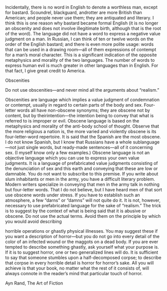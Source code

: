 Incidentally, there is no word in English to denote a worthless man, except for bastard. Scoundrel, blackguard, androtter are more British than American; and people never use them; they are antiquated and literary. I think this is one reason why bastard became formal English (it is no longer an obscenity and does not involve illegitimate birth, although that is the root of the word). The language did not have a word to express a negative value judgment on a man.
In Russian, I can think of ten or twelve words on the order of the English bastard; and there is even more polite usage: words that can be used in a drawing room—all of them expressions of contempt for a man’s moral character. This is a significant indication of the opposite metaphysics and morality of the two languages.
The number of words to express human evil is much greater in other languages than in English. For that fact, I give great credit to America.



Obscenities

Do not use obscenities—and never mind all the arguments about “realism.”

Obscenities are language which implies a value judgment of condemnation or contempt, usually in regard to certain parts of the body and sex. Four-letter words all have non-obscene synonyms; they are obscene not by content, but by theirintention—the intention being to convey that what is referred to is improper or evil.
Obscene language is based on the metaphysics and morality of the anti-body school of thought. Observe that the more religious a nation is, the more varied and violently obscene is its four-letter-word repertoire. It is said that the Spanish are the most obscene. I do not know Spanish, but I know that Russians have a whole sublanguage—not just single words, but ready-made sentences—all of it concerning sex. (I myself know only a few examples.)
Obscene language is not an objective language which you can use to express your own value judgments. It is a language of prefabricated value judgments consisting of the denunciation of sex and this earth and conveying that these are low or damnable. You do not want to subscribe to this premise.
If you write about slum inhabitants or men in the army, you have a difficult literary problem. Modern writers specialize in conveying that men in the army talk in nothing but four-letter words. That I do not believe, but I have heard men of that sort use obscene words under stress. If you have to establish such an atmosphere, a few “darns” or “damns” will not quite do it. It is not, however, necessary to use prefabricated language for the sake of “realism.”
The trick is to suggest by the context of what is being said that it is abusive or obscene. Do not use the actual terms. Avoid them on the principle by which you would avoid describing 

horrible operations or ghastly physical illnesses. You may suggest these if you want a description of horror—but you do not go into every detail of the color of an infected wound or the maggots on a dead body.
If you are ever tempted to describe something ghastly, ask yourself what your purpose is. If it is to suggest horror, one or two generalized lines will do. It is sufficient to say that someone stumbles upon a half-decomposed corpse; to describe that corpse in every horrible detail is horror for horror’s sake. All you will achieve is that your book, no matter what the rest of it consists of, will always connote in the reader’s mind that particular touch of horror.


Ayn Rand, The Art of Fiction


